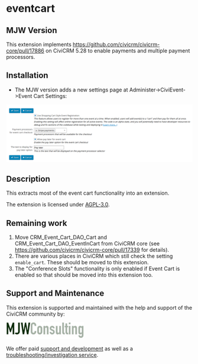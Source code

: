 # eventcart

## MJW Version

This extension implements https://github.com/civicrm/civicrm-core/pull/17886 on CiviCRM 5.28 to enable payments and multiple payment processors.

## Installation

* The MJW version adds a new settings page at Administer->CiviEvent->Event Cart Settings:

![eventcart_settings](images/eventcart_settings.png)

## Description

This extracts most of the event cart functionality into an extension.

The extension is licensed under [AGPL-3.0](LICENSE.txt).

## Remaining work

1. Move CRM_Event_Cart_DAO_Cart and CRM_Event_Cart_DAO_EventInCart from CiviCRM core (see https://github.com/civicrm/civicrm-core/pull/17339 for details).
1. There are various places in CiviCRM which still check the setting `enable_cart`. These should be moved to this extension.
1. The "Conference Slots" functionality is only enabled if Event Cart is enabled so that should be moved into this extension too.

## Support and Maintenance
This extension is supported and maintained with the help and support of the CiviCRM community by:

[![MJW Consulting](images/mjwconsulting.jpg)](https://www.mjwconsult.co.uk)

We offer paid [support and development](https://mjw.pt/support) as well as a [troubleshooting/investigation service](https://mjw.pt/investigation).
